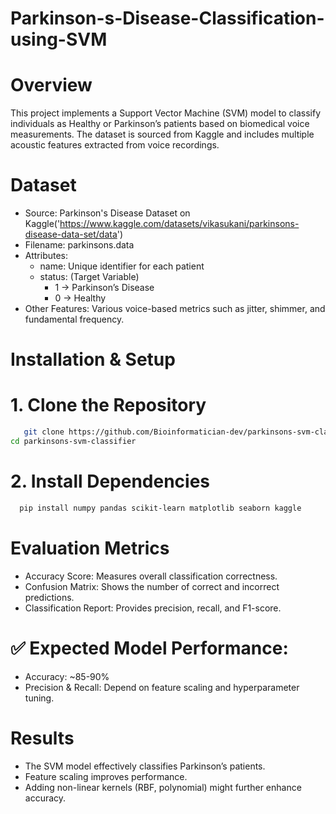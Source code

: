 # Parkinson-s-Disease-Classification-using-SVM
# Overview
This project implements a Support Vector Machine (SVM) model to classify individuals as Healthy or Parkinson’s patients based on biomedical voice measurements. The dataset is sourced from Kaggle and includes multiple acoustic features extracted from voice recordings.

# Dataset
* Source: Parkinson's Disease Dataset on Kaggle('https://www.kaggle.com/datasets/vikasukani/parkinsons-disease-data-set/data')
* Filename: parkinsons.data
* Attributes:
  * name: Unique identifier for each patient
  * status: (Target Variable)
      * 1 → Parkinson’s Disease
      * 0 → Healthy
* Other Features: Various voice-based metrics such as jitter, shimmer, and fundamental frequency.

# Installation & Setup
# 1. Clone the Repository
```bash
   git clone https://github.com/Bioinformatician-dev/parkinsons-svm-classifier.git
cd parkinsons-svm-classifier
```
# 2. Install Dependencies
```bash
  pip install numpy pandas scikit-learn matplotlib seaborn kaggle
```
# Evaluation Metrics
* Accuracy Score: Measures overall classification correctness.
* Confusion Matrix: Shows the number of correct and incorrect predictions.
* Classification Report: Provides precision, recall, and F1-score.

# ✅ Expected Model Performance:

* Accuracy: ~85-90%
* Precision & Recall: Depend on feature scaling and hyperparameter tuning.

# Results
* The SVM model effectively classifies Parkinson’s patients.
* Feature scaling improves performance.
* Adding non-linear kernels (RBF, polynomial) might further enhance accuracy.

